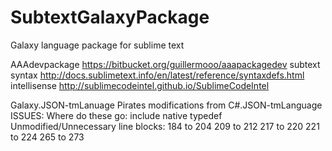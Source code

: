 SubtextGalaxyPackage
====================

Galaxy language package for sublime text

AAAdevpackage	  	https://bitbucket.org/guillermooo/aaapackagedev
subtext syntax	  http://docs.sublimetext.info/en/latest/reference/syntaxdefs.html
intellisense	    http://sublimecodeintel.github.io/SublimeCodeIntel



Galaxy.JSON-tmLanuage
  Pirates modifications from C#.JSON-tmLanguage
  ISSUES:
    Where do these go:
	    include
	    native
	    typedef	
    Unmodified/Unnecessary line blocks:
      184 to 204
      209 to 212
      217 to 220
      221 to 224
      265 to 273

